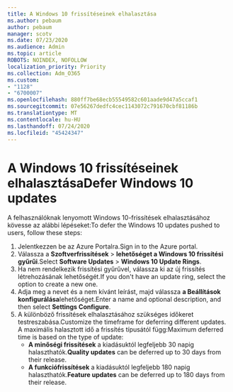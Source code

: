 ```yaml
---
title: A Windows 10 frissítéseinek elhalasztása
ms.author: pebaum
author: pebaum
manager: scotv
ms.date: 07/23/2020
ms.audience: Admin
ms.topic: article
ROBOTS: NOINDEX, NOFOLLOW
localization_priority: Priority
ms.collection: Adm_O365
ms.custom:
- "1128"
- "6700007"
ms.openlocfilehash: 880ff7be68ecb55549582c601aade9d47a5ccaf1
ms.sourcegitcommit: 07e56267dedfc4cec1143072c791670cbf81186b
ms.translationtype: MT
ms.contentlocale: hu-HU
ms.lasthandoff: 07/24/2020
ms.locfileid: "45424347"
---
```

# <a name="defer-windows-10-updates"></a><span data-ttu-id="ec6cb-102">A Windows 10 frissítéseinek elhalasztása</span><span class="sxs-lookup"><span data-stu-id="ec6cb-102">Defer Windows 10 updates</span></span>

<span data-ttu-id="ec6cb-103">A felhasználóknak lenyomott Windows 10-frissítések elhalasztásához kövesse az alábbi lépéseket:</span><span class="sxs-lookup"><span data-stu-id="ec6cb-103">To defer the Windows 10 updates pushed to users, follow these steps:</span></span>

1. <span data-ttu-id="ec6cb-104">Jelentkezzen be az Azure Portalra.</span><span class="sxs-lookup"><span data-stu-id="ec6cb-104">Sign in to the Azure portal.</span></span>
2. <span data-ttu-id="ec6cb-105">Válassza a **Szoftverfrissítések**   >   **lehetőséget a Windows 10 frissítési gyűrűi**.</span><span class="sxs-lookup"><span data-stu-id="ec6cb-105">Select  **Software Updates**  >  **Windows 10 Update Rings**.</span></span>
3. <span data-ttu-id="ec6cb-106">Ha nem rendelkezik frissítési gyűrűvel, válassza ki az új frissítés létrehozásának lehetőségét.</span><span class="sxs-lookup"><span data-stu-id="ec6cb-106">If you don't have an update ring, select the option to create a new one.</span></span>
4. <span data-ttu-id="ec6cb-107">Adja meg a nevet és a nem kívánt leírást, majd válassza **a Beállítások konfigurálása**lehetőséget.</span><span class="sxs-lookup"><span data-stu-id="ec6cb-107">Enter a name and optional description, and then select  **Settings Configure**.</span></span>
5. <span data-ttu-id="ec6cb-108">A különböző frissítések elhalasztásához szükséges időkeret testreszabása.</span><span class="sxs-lookup"><span data-stu-id="ec6cb-108">Customize the timeframe for deferring different updates.</span></span> <span data-ttu-id="ec6cb-109">A maximális halasztott idő a frissítés típusától függ:</span><span class="sxs-lookup"><span data-stu-id="ec6cb-109">Maximum deferred time is based on the type of update:</span></span>
    - <span data-ttu-id="ec6cb-110">**A minőségi frissítések** a kiadásuktól legfeljebb 30 napig halaszthatók.</span><span class="sxs-lookup"><span data-stu-id="ec6cb-110">**Quality updates**  can be deferred up to 30 days from their release.</span></span>
    - <span data-ttu-id="ec6cb-111">**A funkciófrissítések** a kiadásuktól legfeljebb 180 napig halaszthatók.</span><span class="sxs-lookup"><span data-stu-id="ec6cb-111">**Feature updates**  can be deferred up to 180 days from their release.</span></span>
